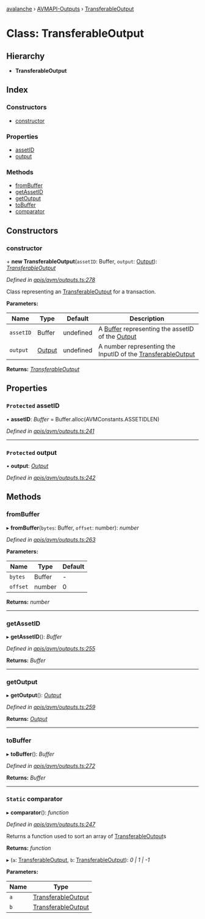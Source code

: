 [avalanche](../README.md) › [AVMAPI-Outputs](../modules/avmapi_outputs.md) › [TransferableOutput](avmapi_outputs.transferableoutput.md)

# Class: TransferableOutput

## Hierarchy

* **TransferableOutput**

## Index

### Constructors

* [constructor](avmapi_outputs.transferableoutput.md#constructor)

### Properties

* [assetID](avmapi_outputs.transferableoutput.md#protected-assetid)
* [output](avmapi_outputs.transferableoutput.md#protected-output)

### Methods

* [fromBuffer](avmapi_outputs.transferableoutput.md#frombuffer)
* [getAssetID](avmapi_outputs.transferableoutput.md#getassetid)
* [getOutput](avmapi_outputs.transferableoutput.md#getoutput)
* [toBuffer](avmapi_outputs.transferableoutput.md#tobuffer)
* [comparator](avmapi_outputs.transferableoutput.md#static-comparator)

## Constructors

###  constructor

\+ **new TransferableOutput**(`assetID`: Buffer, `output`: [Output](avmapi_outputs.output.md)): *[TransferableOutput](avmapi_outputs.transferableoutput.md)*

*Defined in [apis/avm/outputs.ts:278](https://github.com/ava-labs/avalanche.js/blob/4d26b45/src/apis/avm/outputs.ts#L278)*

Class representing an [TransferableOutput](avmapi_outputs.transferableoutput.md) for a transaction.

**Parameters:**

Name | Type | Default | Description |
------ | ------ | ------ | ------ |
`assetID` | Buffer | undefined | A [Buffer](https://github.com/feross/buffer) representing the assetID of the [Output](avmapi_outputs.output.md) |
`output` | [Output](avmapi_outputs.output.md) | undefined | A number representing the InputID of the [TransferableOutput](avmapi_outputs.transferableoutput.md)  |

**Returns:** *[TransferableOutput](avmapi_outputs.transferableoutput.md)*

## Properties

### `Protected` assetID

• **assetID**: *Buffer* = Buffer.alloc(AVMConstants.ASSETIDLEN)

*Defined in [apis/avm/outputs.ts:241](https://github.com/ava-labs/avalanche.js/blob/4d26b45/src/apis/avm/outputs.ts#L241)*

___

### `Protected` output

• **output**: *[Output](avmapi_outputs.output.md)*

*Defined in [apis/avm/outputs.ts:242](https://github.com/ava-labs/avalanche.js/blob/4d26b45/src/apis/avm/outputs.ts#L242)*

## Methods

###  fromBuffer

▸ **fromBuffer**(`bytes`: Buffer, `offset`: number): *number*

*Defined in [apis/avm/outputs.ts:263](https://github.com/ava-labs/avalanche.js/blob/4d26b45/src/apis/avm/outputs.ts#L263)*

**Parameters:**

Name | Type | Default |
------ | ------ | ------ |
`bytes` | Buffer | - |
`offset` | number | 0 |

**Returns:** *number*

___

###  getAssetID

▸ **getAssetID**(): *Buffer*

*Defined in [apis/avm/outputs.ts:255](https://github.com/ava-labs/avalanche.js/blob/4d26b45/src/apis/avm/outputs.ts#L255)*

**Returns:** *Buffer*

___

###  getOutput

▸ **getOutput**(): *[Output](avmapi_outputs.output.md)*

*Defined in [apis/avm/outputs.ts:259](https://github.com/ava-labs/avalanche.js/blob/4d26b45/src/apis/avm/outputs.ts#L259)*

**Returns:** *[Output](avmapi_outputs.output.md)*

___

###  toBuffer

▸ **toBuffer**(): *Buffer*

*Defined in [apis/avm/outputs.ts:272](https://github.com/ava-labs/avalanche.js/blob/4d26b45/src/apis/avm/outputs.ts#L272)*

**Returns:** *Buffer*

___

### `Static` comparator

▸ **comparator**(): *function*

*Defined in [apis/avm/outputs.ts:247](https://github.com/ava-labs/avalanche.js/blob/4d26b45/src/apis/avm/outputs.ts#L247)*

Returns a function used to sort an array of [TransferableOutput](avmapi_outputs.transferableoutput.md)s

**Returns:** *function*

▸ (`a`: [TransferableOutput](avmapi_outputs.transferableoutput.md), `b`: [TransferableOutput](avmapi_outputs.transferableoutput.md)): *0 | 1 | -1*

**Parameters:**

Name | Type |
------ | ------ |
`a` | [TransferableOutput](avmapi_outputs.transferableoutput.md) |
`b` | [TransferableOutput](avmapi_outputs.transferableoutput.md) |
